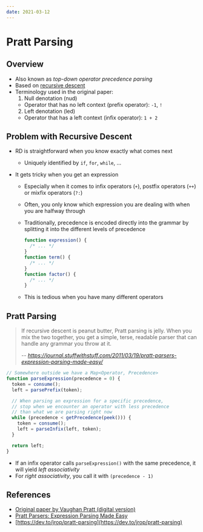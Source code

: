 ```yaml
---
date: 2021-03-12
---
```


# Pratt Parsing

## Overview

- Also known as _top-down operator precedence parsing_
- Based on [recursive descent](https://en.wikipedia.org/wiki/Recursive_descent_parser)
- Terminology used in the original paper:
  1. Null denotation (nud)
  - Operator that has no left context (prefix operator): `-1`, `!`
  2. Left denotation (led)
  - Operator that has a left context (infix operator): `1 + 2`

## Problem with Recursive Descent

- RD is straightforward when you know exactly what comes next
  - Uniquely identified by `if`, `for`, `while`, ...
- It gets tricky when you get an expression

  - Especially when it comes to infix operators (`+`), postfix operators (`++`) or mixfix operators (`?:`)
  - Often, you only know which expression you are dealing with when you are halfway through
  - Traditionally, precedence is encoded directly into the grammar by splitting it into the different levels of precedence

    ```javascript
    function expression() {
      /* ... */
    }
    function term() {
      /* ... */
    }
    function factor() {
      /* ... */
    }
    ```

  - This is tedious when you have many different operators

## Pratt Parsing

> If recursive descent is peanut butter, Pratt parsing is jelly. When you mix the two together, you get a simple, terse, readable parser that can handle any grammar you throw at it.
>
> -- <cite>https://journal.stuffwithstuff.com/2011/03/19/pratt-parsers-expression-parsing-made-easy/</cite>

```javascript
// Somewhere outside we have a Map<Operator, Precedence>
function parseExpression(precedence = 0) {
  token = consume();
  left = parsePrefix(token);

  // When parsing an expression for a specific precedence,
  // stop when we encounter an operator with less precedence
  // than what we are parsing right now
  while (precedence < getPrecedence(peek())) {
    token = consume();
    left = parseInfix(left, token);
  }

  return left;
}
```

- If an infix operator calls `parseExpression()` with the same precedence, it will yield _left associativity_
- For _right associativity_, you call it with `(precedence - 1)`

## References

- [Original paper by Vaughan Pratt (digital version)](https://tdop.github.io/)
- [Pratt Parsers: Expression Parsing Made Easy](https://journal.stuffwithstuff.com/2011/03/19/pratt-parsers-expression-parsing-made-easy/)
- [https://dev.to/jrop/pratt-parsing](https://dev.to/jrop/pratt-parsing)
